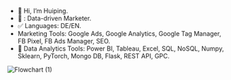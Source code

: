 

- 👋 Hi, I’m Huiping.
- 🚀 : Data-driven Marketer.
- ✅ Languages: DE/EN.
- Marketing Tools: Google Ads, Google Analytics, Google Tag Manager, FB Pixel, FB Ads Manager, SEO.
- 🎨 Data Analytics Tools: Power BI, Tableau, Excel, SQL, NoSQL, Numpy, Sklearn, PyTorch, Mongo DB, Flask, REST API, GPC.



![Flowchart (1)](https://github.com/user-attachments/assets/8942c5de-ab69-4309-961f-40b07b9ee4e8)


<!---
Huiping27/Huiping27 is a ✨ special ✨ repository because its `README.md` (this file) appears on your GitHub profile.
You can click the Preview link to take a look at your changes.
--->
